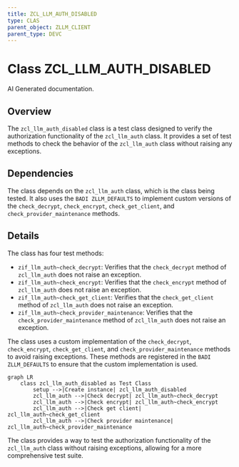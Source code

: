 ```yaml
---
title: ZCL_LLM_AUTH_DISABLED
type: CLAS
parent_object: ZLLM_CLIENT
parent_type: DEVC
---
```


# Class ZCL_LLM_AUTH_DISABLED

AI Generated documentation.
## Overview
The `zcl_llm_auth_disabled` class is a test class designed to verify the authorization functionality of the `zcl_llm_auth` class. It provides a set of test methods to check the behavior of the `zcl_llm_auth` class without raising any exceptions.

## Dependencies
The class depends on the `zcl_llm_auth` class, which is the class being tested. It also uses the `BADI ZLLM_DEFAULTS` to implement custom versions of the `check_decrypt`, `check_encrypt`, `check_get_client`, and `check_provider_maintenance` methods.

## Details
The class has four test methods:

*   `zif_llm_auth~check_decrypt`: Verifies that the `check_decrypt` method of `zcl_llm_auth` does not raise an exception.
*   `zif_llm_auth~check_encrypt`: Verifies that the `check_encrypt` method of `zcl_llm_auth` does not raise an exception.
*   `zif_llm_auth~check_get_client`: Verifies that the `check_get_client` method of `zcl_llm_auth` does not raise an exception.
*   `zif_llm_auth~check_provider_maintenance`: Verifies that the `check_provider_maintenance` method of `zcl_llm_auth` does not raise an exception.

The class uses a custom implementation of the `check_decrypt`, `check_encrypt`, `check_get_client`, and `check_provider_maintenance` methods to avoid raising exceptions. These methods are registered in the `BADI ZLLM_DEFAULTS` to ensure that the custom implementation is used.

```mermaid
graph LR
    class zcl_llm_auth_disabled as Test Class
        setup -->|Create instance| zcl_llm_auth_disabled
        zcl_llm_auth -->|Check decrypt| zcl_llm_auth~check_decrypt
        zcl_llm_auth -->|Check encrypt| zcl_llm_auth~check_encrypt
        zcl_llm_auth -->|Check get client| zcl_llm_auth~check_get_client
        zcl_llm_auth -->|Check provider maintenance| zcl_llm_auth~check_provider_maintenance
```

The class provides a way to test the authorization functionality of the `zcl_llm_auth` class without raising exceptions, allowing for a more comprehensive test suite.

